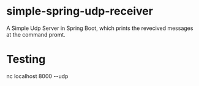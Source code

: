 # simple-spring-udp-receiver
A Simple Udp Server in Spring Boot, which prints the revecived messages at the command promt.

# Testing
nc localhost 8000 --udp
